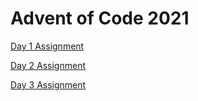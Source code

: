 # Advent of Code 2021

[Day 1 Assignment](https://adventofcode.com/2021/day/1)

[Day 2 Assignment](https://adventofcode.com/2021/day/2)

[Day 3 Assignment](https://adventofcode.com/2021/day/3)
